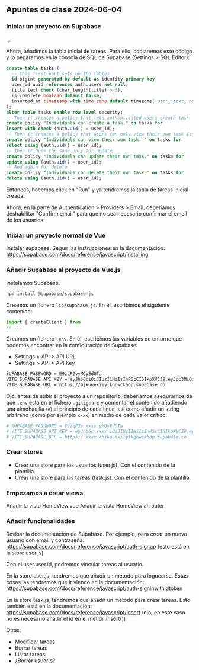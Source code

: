 ## Apuntes de clase 2024-06-04

### Iniciar un proyecto en Supabase

...

Ahora, añadimos la tabla inicial de tareas. Para ello, copiaremos este código y lo pegaremos en la consola de SQL de Supabase (Settings > SQL Editor):

```sql
create table tasks (
  -- This first part sets up the tables
  id bigint generated by default as identity primary key,
  user_id uuid references auth.users not null,
  title text check (char_length(title) > 3),
  is_complete boolean default false,
  inserted_at timestamp with time zone default timezone('utc'::text, now()) not null
);
alter table tasks enable row level security;
-- Then it creates a policy that lets authenticated users create task
create policy "Individuals can create a task." on tasks for
insert with check (auth.uid() = user_id);
-- Then it creates a policy that users can only view their own task (select task based on user id)
create policy "Individuals can view their own task. " on tasks for
select using (auth.uid() = user_id);
-- Then it does the same only for update
create policy "Individuals can update their own task." on tasks for
update using (auth.uid() = user_id);
-- And again for delete
create policy "Individuals can delete their own task." on tasks for
delete using (auth.uid() = user_id);
```

Entonces, hacemos click en "Run" y ya tendremos la tabla de tareas inicial creada.

Ahora, en la parte de Authentication > Providers > Email, deberíamos deshabilitar "Confirm email" para que no sea necesario confirmar el email de los usuarios.

### Iniciar un proyecto normal de Vue

Instalar supabase. Seguir las instrucciones en la documentación: https://supabase.com/docs/reference/javascript/installing

### Añadir Supabase al proyecto de Vue.js

Instalamos Supabase.

```bash
npm install @supabase/supabase-js
```

Creamos un fichero `lib/supabase.js`. En él, escribimos el siguiente contenido:

```javascript
import { createClient } from
// ...
```

Creamos un fichero `.env`. En él, escribimos las variables de entorno que podemos encontrar en la configuración de Supabase:

- Settings > API > API URL
- Settings > API > API Key

```bash
SUPABASE_PASSWORD = E9zqP2vyMQyEdGTa
VITE_SUPABASE_API_KEY = eyJhbGciOiJIUzI1NiIsInR5cCI6IkpXVCJ9.eyJpc3MiOiJzdXBhYmFzZSIsInJlZiI6ImJqa3V1ZXhpaXlsa2dud2NraGRwIiwicm9sZSI6ImFub24iLCJpYXQiOjE3MTc1MTc4MTEsImV4cCI6MjAzMzA5MzgxMX0.j42E-D3tt91aiVTDtOJ-O4Af9S-wYefMmf0a4A5oW9Q
VITE_SUPABASE_URL = https://bjkuuexiiylkgnwckhdp.supabase.co
```

Ojo: antes de subir el proyecto a un repositorio, deberíamos asegurarnos de que `.env` está en el fichero `.gitignore` y comentar el contenido añadiendo una almohadilla (`#`) al principio de cada línea, así como añadir un string arbitrario (como por ejemplo `xxxx`) en medio de cada valor crítico:

```bash
# SUPABASE_PASSWORD = E9zqP2v xxxx yMQyEdGTa
# VITE_SUPABASE_API_KEY = eyJhbGc xxxx iOiJIUzI1NiIsInR5cCI6IkpXVCJ9.eyJpc3MiOiJzdXBhYmFzZSIsInJlZiI6ImJqa3V1ZXhpaXlsa2dud2NraGRwIiwicm9sZSI6ImFub24iLCJpYXQiOjE3MTc1MTc4MTEsImV4cCI6MjAzMzA5MzgxMX0.j42E-D3tt91aiVTDtOJ-O4Af9S-wYefMmf0a4A5oW9Q
# VITE_SUPABASE_URL = https:/ xxxx /bjkuuexiiylkgnwckhdp.supabase.co
```

### Crear stores

- Crear una store para los usuarios (user.js). Con el contenido de la plantilla.
- Crear una store para las tareas (task.js). Con el contenido de la plantilla.

### Empezamos a crear views

Añadir la vista HomeView.vue
Añadir la vista HomeView al router

### Añadir funcionalidades

Revisar la documentación de Supabase. Por ejemplo, para crear un nuevo usuario con email y contraseña: https://supabase.com/docs/reference/javascript/auth-signup (esto está en la store user.js)

Con el user.user.id, podremos vincular tareas al usuario.

En la store user.js, tendremos que añadir un método para loguearse. Estas cosas las tendremos que ir viendo en la documentación: https://supabase.com/docs/reference/javascript/auth-signinwithidtoken

En la store task.js, tendremos que añadir un método para crear tareas. Esto también está en la documentación: https://supabase.com/docs/reference/javascript/insert (ojo, en este caso no es necesario añadir el id en el métidi .insert())

Otras:

- Modificar tareas
- Borrar tareas
- Listar tareas
- ¿Borrar usuario?

